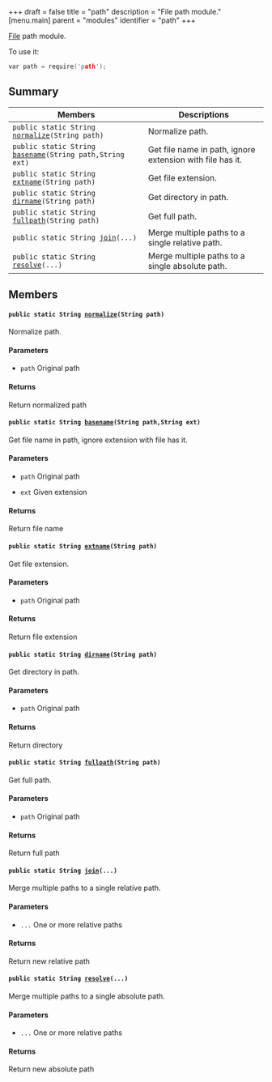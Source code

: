 +++
draft = false
title = "path"
description = "File path module."
[menu.main]
parent = "modules"
identifier = "path"
+++

[File](#d3/d3a/interfaceFile) path module.

To use it: 
```cpp
var path = require('path');
```

## Summary

 Members                        | Descriptions                                
--------------------------------|---------------------------------------------
`public static String `[`normalize`](#d0/d43/namespacepath_1ab5940f0638ae1ecf73788c7c6e5da56c)`(String path)`            | Normalize path.
`public static String `[`basename`](#d0/d43/namespacepath_1a82751cb3c3cda3cbd756667343737f4d)`(String path,String ext)`            | Get file name in path, ignore extension with file has it.
`public static String `[`extname`](#d0/d43/namespacepath_1aea5f6966a2f57a23cb34dd2700f8ffe5)`(String path)`            | Get file extension.
`public static String `[`dirname`](#d0/d43/namespacepath_1aeb69e3ac13503ae13ec20bd954f8d5e7)`(String path)`            | Get directory in path.
`public static String `[`fullpath`](#d0/d43/namespacepath_1a39317bd9f009a2295d12865393d2d8d8)`(String path)`            | Get full path.
`public static String `[`join`](#d0/d43/namespacepath_1ac551d9bf9f00720470cac3fdc098a8b3)`(...)`            | Merge multiple paths to a single relative path.
`public static String `[`resolve`](#d0/d43/namespacepath_1ad7a5c3dcc290cdf508621d865e52d1d8)`(...)`            | Merge multiple paths to a single absolute path.

## Members

#### `public static String `[`normalize`](#d0/d43/namespacepath_1ab5940f0638ae1ecf73788c7c6e5da56c)`(String path)` 

Normalize path.

#### Parameters
* `path` Original path 

#### Returns
Return normalized path

#### `public static String `[`basename`](#d0/d43/namespacepath_1a82751cb3c3cda3cbd756667343737f4d)`(String path,String ext)` 

Get file name in path, ignore extension with file has it.

#### Parameters
* `path` Original path 

* `ext` Given extension 

#### Returns
Return file name

#### `public static String `[`extname`](#d0/d43/namespacepath_1aea5f6966a2f57a23cb34dd2700f8ffe5)`(String path)` 

Get file extension.

#### Parameters
* `path` Original path 

#### Returns
Return file extension

#### `public static String `[`dirname`](#d0/d43/namespacepath_1aeb69e3ac13503ae13ec20bd954f8d5e7)`(String path)` 

Get directory in path.

#### Parameters
* `path` Original path 

#### Returns
Return directory

#### `public static String `[`fullpath`](#d0/d43/namespacepath_1a39317bd9f009a2295d12865393d2d8d8)`(String path)` 

Get full path.

#### Parameters
* `path` Original path 

#### Returns
Return full path

#### `public static String `[`join`](#d0/d43/namespacepath_1ac551d9bf9f00720470cac3fdc098a8b3)`(...)` 

Merge multiple paths to a single relative path.

#### Parameters
* `...` One or more relative paths 

#### Returns
Return new relative path

#### `public static String `[`resolve`](#d0/d43/namespacepath_1ad7a5c3dcc290cdf508621d865e52d1d8)`(...)` 

Merge multiple paths to a single absolute path.

#### Parameters
* `...` One or more relative paths 

#### Returns
Return new absolute path

